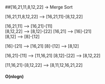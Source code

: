 ##[16,21,11,8,12,22] -> Merge Sort

[16,21,11,8,12,22] --> [16,21,11]-[8,12,22] 

[16,21,11] --> [16,21]-[11]     
[8,12,22] --> [8,12]-[22]
[16,21] --> [16]-[21]           
[8,12] --> [8]-[12]

[16]-[21] --> [16,21]
[8]-[12] --> [8,12]

[16,21]-[11] --> [11,16,21]
[8,12]-[22] --> [8,12,22]

[11,16,21]-[8,12,22] --> [8,11,12,16,21,22]


#### O(nlogn)